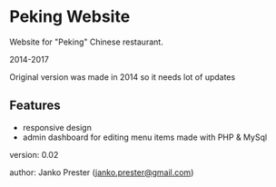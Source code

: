 Peking Website
==============

Website for "Peking" Chinese restaurant.

2014-2017

Original version was made in 2014 so it needs lot of updates

## Features
- responsive design
- admin dashboard for editing menu items made with PHP & MySql


version: 0.02

author: Janko Prester (janko.prester@gmail.com)
